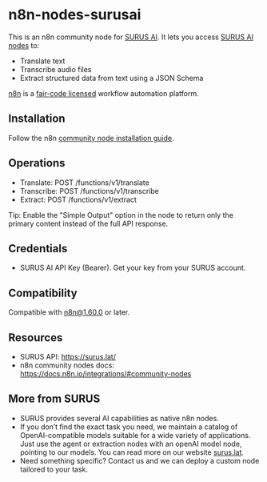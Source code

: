 # n8n-nodes-surusai

This is an n8n community node for [SURUS AI](/surus.lat/). It lets you access [SURUS AI nodes](https://surus.lat/ainodes) to:

- Translate text
- Transcribe audio files
- Extract structured data from text using a JSON Schema

[n8n](https://n8n.io/) is a [fair-code licensed](https://docs.n8n.io/sustainable-use-license/) workflow automation platform.

## Installation

Follow the n8n [community node installation guide](https://docs.n8n.io/integrations/community-nodes/installation/).

## Operations

- Translate: POST /functions/v1/translate
- Transcribe: POST /functions/v1/transcribe
- Extract: POST /functions/v1/extract

Tip: Enable the "Simple Output" option in the node to return only the primary content instead of the full API response.

## Credentials

- SURUS AI API Key (Bearer). Get your key from your SURUS account.

## Compatibility

Compatible with n8n@1.60.0 or later.

## Resources

- SURUS API: https://surus.lat/
- n8n community nodes docs: https://docs.n8n.io/integrations/#community-nodes

## More from SURUS

- SURUS provides several AI capabilities as native n8n nodes.
- If you don’t find the exact task you need, we maintain a catalog of OpenAI-compatible models suitable for a wide variety of applications. Just use the agent or extraction nodes with an openAI model node, pointing to our models. You can read more on our website [surus.lat](https://surus.lat).
- Need something specific? Contact us and we can deploy a custom node tailored to your task.
